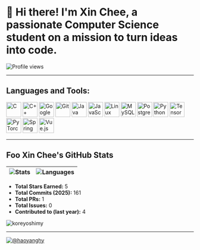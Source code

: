 # 👋 Hi there! I'm Xin Chee, a passionate Computer Science student on a mission to turn ideas into code.

![Profile views](https://komarev.com/ghpvc/?username=koreyoshimy&label=Profile%20views&color=0e75b6&style=flat) 

---

## Languages and Tools:

<p align="left">
  <img src="https://cdn.jsdelivr.net/gh/devicons/devicon/icons/c/c-original.svg" alt="C" width="40" height="40"/>
  <img src="https://cdn.jsdelivr.net/gh/devicons/devicon/icons/cplusplus/cplusplus-original.svg" alt="C++" width="40" height="40"/>
  <img src="https://cdn.jsdelivr.net/gh/devicons/devicon/icons/googlecloud/googlecloud-original.svg" alt="Google Cloud" width="40" height="40"/>
  <img src="https://cdn.jsdelivr.net/gh/devicons/devicon/icons/git/git-original.svg" alt="Git" width="40" height="40"/>
  <img src="https://cdn.jsdelivr.net/gh/devicons/devicon/icons/java/java-original.svg" alt="Java" width="40" height="40"/>
  <img src="https://cdn.jsdelivr.net/gh/devicons/devicon/icons/javascript/javascript-original.svg" alt="JavaScript" width="40" height="40"/>
  <img src="https://cdn.jsdelivr.net/gh/devicons/devicon/icons/linux/linux-original.svg" alt="Linux" width="40" height="40"/>
  <img src="https://cdn.jsdelivr.net/gh/devicons/devicon/icons/mysql/mysql-original.svg" alt="MySQL" width="40" height="40"/>
  <img src="https://cdn.jsdelivr.net/gh/devicons/devicon/icons/postgresql/postgresql-original.svg" alt="PostgreSQL" width="40" height="40"/>
  <img src="https://cdn.jsdelivr.net/gh/devicons/devicon/icons/python/python-original.svg" alt="Python" width="40" height="40"/>
  <img src="https://cdn.jsdelivr.net/gh/devicons/devicon/icons/tensorflow/tensorflow-original.svg" alt="TensorFlow" width="40" height="40"/>
  <img src="https://cdn.jsdelivr.net/gh/devicons/devicon/icons/pytorch/pytorch-original.svg" alt="PyTorch" width="40" height="40"/>
  <img src="https://cdn.jsdelivr.net/gh/devicons/devicon/icons/spring/spring-original.svg" alt="Spring" width="40" height="40"/>
  <img src="https://cdn.jsdelivr.net/gh/devicons/devicon/icons/vuejs/vuejs-original.svg" alt="Vue.js" width="40" height="40"/>
</p>

---

## Foo Xin Chee's GitHub Stats

| ![Stats](https://github-readme-stats.vercel.app/api?username=haoyanghy&show_icons=true&hide_title=true&count_private=true&hide=prs,issues&custom_title=Tan%20Hao%20Yang's%20GitHub%20Stats&theme=default) | ![Languages](https://github-readme-stats.vercel.app/api/top-langs/?username=koreyoshimy&layout=compact&theme=default) |
| --- | --- |

- **Total Stars Earned:** 5  
- **Total Commits (2025):** 161  
- **Total PRs:** 1  
- **Total Issues:** 0  
- **Contributed to (last year):** 4  

<p align="left">
  <img src="https://github-readme-stats.vercel.app/api/pin/?username=haoyanghy&repo=haoyanghy&theme=default" alt="koreyoshimy" />
</p>

---
[![@haoyanghy](https://avatars.githubusercontent.com/koreyoshimy?size=32)](https://github.com/koreyoshimy)
